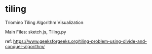 # tiling
Triomino Tiling Algorithm Visualization

Main Files:
sketch.js, 
Tiling.py

ref:
https://www.geeksforgeeks.org/tiling-problem-using-divide-and-conquer-algorithm/
